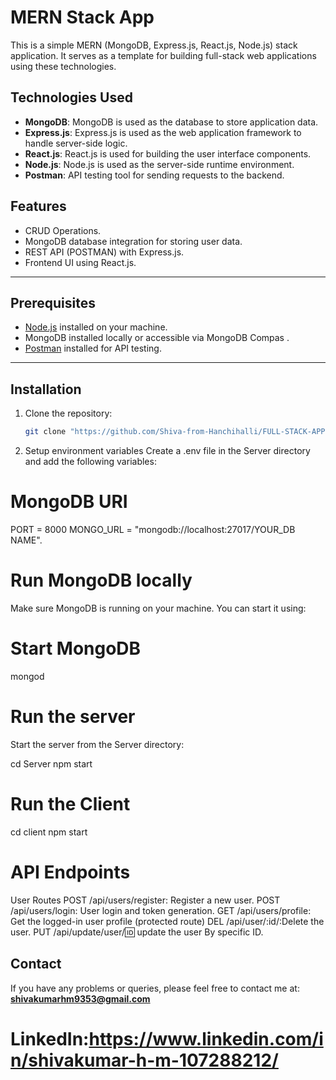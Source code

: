 # MERN Stack App

This is a simple MERN (MongoDB, Express.js, React.js, Node.js) stack application. It serves as a template for building full-stack web applications using these technologies.

##  Technologies Used

- **MongoDB**: MongoDB is used as the database to store application data.
- **Express.js**: Express.js is used as the web application framework to handle server-side logic.
- **React.js**: React.js is used for building the user interface components.
- **Node.js**: Node.js is used as the server-side runtime environment.
- **Postman**: API testing tool for sending requests to the backend.


## Features
- CRUD Operations.
- MongoDB database integration for storing user data.
- REST API (POSTMAN) with Express.js.
- Frontend UI using React.js.

---
## Prerequisites
- [Node.js](https://nodejs.org/) installed on your machine.
- MongoDB installed locally or accessible via MongoDB Compas .
- [Postman](https://www.postman.com/) installed for API testing.

---
## Installation

1. Clone the repository:

   ```bash
   git clone "https://github.com/Shiva-from-Hanchihalli/FULL-STACK-APPLICATION.git"

2. Setup environment variables
      Create a .env file in the Server directory and add the following variables:

# MongoDB URI
PORT = 8000
MONGO_URL = "mongodb://localhost:27017/YOUR_DB NAME".


# Run MongoDB locally
Make sure MongoDB is running on your machine. You can start it using:

# Start MongoDB
mongod

# Run the server
Start the server from the Server directory:

cd Server
npm start

# Run the Client
cd client
npm start


# API Endpoints
User Routes
POST /api/users/register: Register a new user.
POST /api/users/login: User login and token generation.
GET /api/users/profile: Get the logged-in user profile (protected route)
DEL /api/user/:id/:Delete the user.
PUT /api/update/user/:id: update the user By specific ID.

## Contact

If you have any problems or queries, please feel free to contact me at: **shivakumarhm9353@gmail.com**
# LinkedIn:https://www.linkedin.com/in/shivakumar-h-m-107288212/


